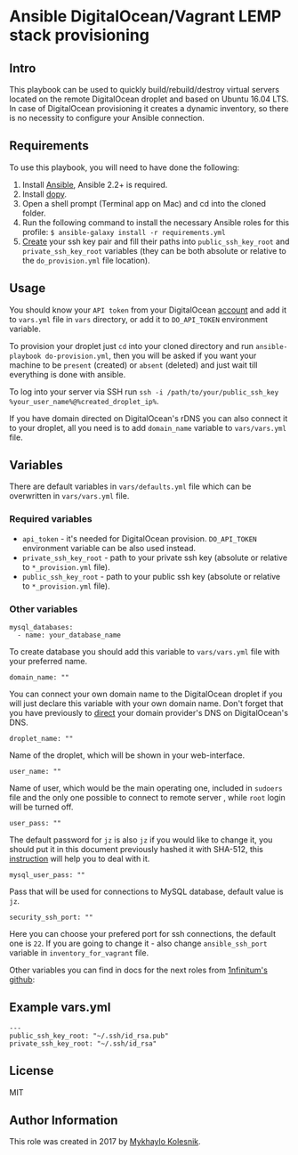 # Ansible DigitalOcean/Vagrant LEMP stack provisioning

## Intro
This playbook can be used to quickly build/rebuild/destroy virtual servers located on the remote DigitalOcean droplet and based on Ubuntu 16.04 LTS. In case of DigitalOcean provisioning it creates a dynamic inventory, so there is no necessity to configure your Ansible connection.

## Requirements
To use this playbook, you will need to have done the following:
1. Install [Ansible](http://docs.ansible.com/intro_installation.html), Ansible 2.2+ is required.
2. Install [dopy](https://github.com/Wiredcraft/dopy).
3. Open a shell prompt (Terminal app on Mac) and cd into the cloned folder.
4. Run the following command to install the necessary Ansible roles for this profile: `$ ansible-galaxy install -r requirements.yml`
5. [Create](https://www.digitalocean.com/community/tutorials/how-to-set-up-ssh-keys--2) your ssh key pair and fill their paths into `public_ssh_key_root` and `private_ssh_key_root` variables (they can be both absolute or relative to the `do_provision.yml` file location).

## Usage

You should know your `API token` from your DigitalOcean [account](https://cloud.digitalocean.com/droplets) and add it to `vars.yml` file in `vars` directory, or add it to `DO_API_TOKEN` environment variable.

To provision your droplet just `cd` into your cloned directory and run `ansible-playbook do-provision.yml`, then you will be asked if you want your machine to be `present` (created) or `absent` (deleted) and just wait till everything is done with ansible.

To log into your server via SSH run `ssh -i /path/to/your/public_ssh_key %your_user_name%@%created_droplet_ip%`.

If you have domain directed on DigitalOcean's rDNS you can also connect it to your droplet, all you need is to add `domain_name` variable to `vars/vars.yml` file.
## Variables

There are default variables in `vars/defaults.yml` file which can be overwritten in `vars/vars.yml` file.

### Required variables
- `api_token` - it's needed for DigitalOcean provision. `DO_API_TOKEN` environment variable can be also used instead.
- `private_ssh_key_root` - path to your private ssh key (absolute or relative to `*_provision.yml` file).
- `public_ssh_key_root` - path to your public ssh key (absolute or relative to `*_provision.yml` file).

### Other variables
```
mysql_databases:
  - name: your_database_name
```
To create database you should add this variable to `vars/vars.yml` file with your preferred name.
```
domain_name: ""
```
You can connect your own domain name to the DigitalOcean droplet if you will just declare this variable with your own domain name. Don't forget that you have previously to [direct](https://www.digitalocean.com/community/tutorials/how-to-point-to-digitalocean-nameservers-from-common-domain-registrars) your domain provider's DNS on DigitalOcean's DNS.
```
droplet_name: ""
```
Name of the droplet, which will be shown in your web-interface.
```
user_name: ""
```
Name of user, which would be the main operating one, included in `sudoers` file and the only one possible to connect to remote server , while `root` login will be turned off.
```
user_pass: ""
```
The default password for `jz` is also `jz` if you would like to change it, you should put it in this document previously hashed it with SHA-512, this [instruction](http://docs.ansible.com/ansible/faq.html#how-do-i-generate-crypted-passwords-for-the-user-module) will help you to deal with it.
```
mysql_user_pass: ""
```
Pass that will be used for connections to MySQL database, default value is `jz`.
```
security_ssh_port: ""
```
Here you can choose your prefered port for ssh connections, the default one is `22`. If you are going to change it - also change `ansible_ssh_port` variable in `inventory_for_vagrant` file.

Other variables you can find in docs for the next roles from [1nfinitum's github](https://github.com/1nfinitum):

## Example vars.yml
```
---
public_ssh_key_root: "~/.ssh/id_rsa.pub"
private_ssh_key_root: "~/.ssh/id_rsa"
```
## License
MIT
## Author Information
This role was created in 2017 by [Mykhaylo Kolesnik](http://github.com/1nfinitum).
